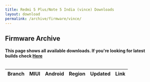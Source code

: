 ```yaml
---
title: Redmi 5 Plus/Note 5 India (vince) Downloads
layout: download
permalink: /archive/firmware/vince/
---
```


## Firmware Archive
#### This page shows all available downloads. If you're looking for latest builds check [Here](/firmware/vince/)


<div style="overflow-x:auto;">
<table id="firmware" class="compact row-border" style="width:100%">
    <thead>
        <tr>
            <th>Branch</th>
            <th>MIUI</th>
            <th>Android</th>
            <th>Region</th>
            <th>Updated</th>
            <th>Link</th>
        </tr>
    </thead>
    <script>loadFirmwareDownloads('vince', 'full')</script>
</table>
</div>

